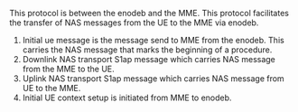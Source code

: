 This protocol is between the enodeb and the MME. This protocol facilitates the transfer of NAS messages from the UE to the MME via enodeb.
1. Initial ue message is the message send to MME from the enodeb. This carries the NAS message that marks the beginning of a procedure.
2. Downlink NAS transport S1ap message which carries NAS message from the MME to the UE.
3. Uplink NAS transport S1ap message which carries NAS message from UE to the MME.
4. Initial UE context setup is initiated from MME to enodeb. 